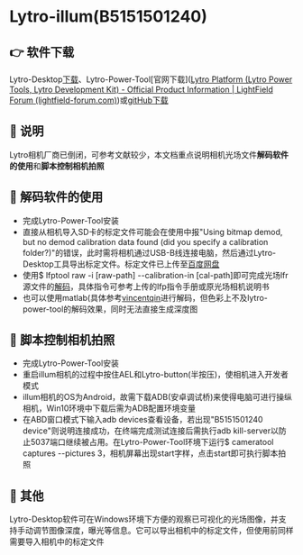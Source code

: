 # Lytro-illum(B5151501240)

## 👉 软件下载

Lytro-Desktop[下载](http://lightfield-forum.com/lytro/lytro-archive/#downloads)、Lytro-Power-Tool[官网下载]([Lytro Platform (Lytro Power Tools, Lytro Development Kit) - Official Product Information | LightField Forum (lightfield-forum.com)](http://lightfield-forum.com/lytro/lytro-archive/lytro-platform-lytro-power-tools-lytro-development-kit-official-product-information/))或[gitHub下载](https://github.com/kmader/lytro-power-tools)

## 🤕 说明

Lytro相机厂商已倒闭，可参考文献较少，本文档重点说明相机光场文件**解码软件的使用**和**脚本控制相机拍照**

## 📖 解码软件的使用

+ 完成Lytro-Power-Tool安装
+ 直接从相机导入SD卡的标定文件可能会在使用中报"Using bitmap demod, but no demod calibration data found (did you specify a calibration folder?)"的错误，此时需将相机通过USB-B线连接电脑，然后通过Lytro-Desktop工具导出标定文件。标定文件已上传至[百度网盘](https://pan.baidu.com/s/1Yz47oSIrQyRWAsL7LSYpdg?pwd=1234)
+ 使用$ lfptool raw -i [raw-path] --calibration-in [cal-path]即可完成光场lfr源文件的[解码](https://blog.csdn.net/ChandelerGause/article/details/114176962)，具体指令可参考上传的lfp指令手册或原光场相机说明书
+ 也可以使用matlab(具体参考[vincentqin](https://vincentqin.tech/posts/LightField-Toolbox/)进行解码，但色彩上不及lytro-power-tool的解码效果，同时无法直接生成深度图

## 🎅 **脚本控制相机拍照**

+ 完成Lytro-Power-Tool安装
+ 重启illum相机的过程中按住AEL和Lytro-button(半按压)，使相机进入开发者模式
+ illum相机的OS为Android，故需下载ADB(安卓调试桥)来使得电脑可进行操纵相机，Win10环境中下载后需为ADB配置环境变量
+ 在ABD窗口模式下输入adb devices查看设备，若出现"B5151501240 device"则说明连接成功，在终端完成测试连接后需执行adb kill-server以防止5037端口继续被占用。在Lytro-Power-Tool环境下运行$ cameratool captures --pictures 3，相机屏幕出现start字样，点击start即可执行脚本拍照

## 🌈 其他

Lytro-Desktop软件可在Windows环境下方便的观察已可视化的光场图像，并支持手动调节图像深度，曝光等信息。它可以导出相机中的标定文件，但使用前同样需要导入相机中的标定文件

